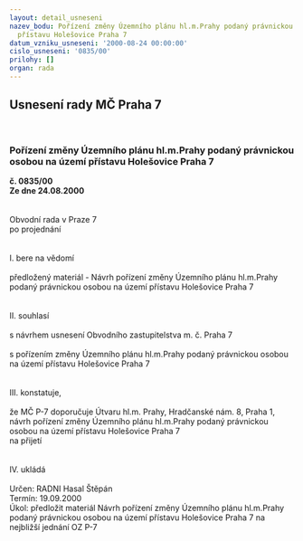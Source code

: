 ```yaml
---
layout: detail_usneseni
nazev_bodu: Pořízení změny Územního plánu hl.m.Prahy podaný právnickou osobou na území
  přístavu Holešovice Praha 7
datum_vzniku_usneseni: '2000-08-24 00:00:00'
cislo_usneseni: '0835/00'
prilohy: []
organ: rada
---
```

<div id="ucUsn_pList" class="usn">
	<span><h2>Usnesení rady MČ Praha 7 </h2>
<br></span><div class="standBody">
<span><h3>Pořízení změny Územního plánu hl.m.Prahy podaný právnickou osobou na území přístavu Holešovice Praha 7</h3></span><div class="center">
		<strong>č. 0835/00</strong><br>
	</div>
<div class="center">
		<strong>Ze dne 24.08.2000</strong><br><br>
	</div>     <br>Obvodní rada v Praze 7<br>po projednání<br><br><br>I.	bere na vědomí<br><br> předložený materiál - Návrh pořízení změny Územního plánu hl.m.Prahy podaný právnickou osobou na území přístavu Holešovice Praha 7<br><br><br>II.	souhlasí <br><br>s návrhem usnesení Obvodního zastupitelstva m. č. Praha 7<br><br>s pořízením změny Územního plánu hl.m.Prahy podaný právnickou osobou na území přístavu Holešovice Praha 7<br><br><br>III.	konstatuje,<br><br>že MČ P-7 doporučuje Útvaru hl.m. Prahy, Hradčanské nám. 8, Praha 1, návrh pořízení změny Územního plánu hl.m.Prahy podaný právnickou osobou na území přístavu Holešovice Praha 7 <br>na přijetí<br><br><br>IV.	ukládá <br><br> Určen:	     	RADNI Hasal Štěpán<br>Termín: 19.09.2000<br>Úkol:	předložit materiál Návrh pořízení změny Územního plánu hl.m.Prahy podaný právnickou osobou na území přístavu Holešovice Praha 7 na nejbližší jednání OZ P-7<br> </div>
</div>